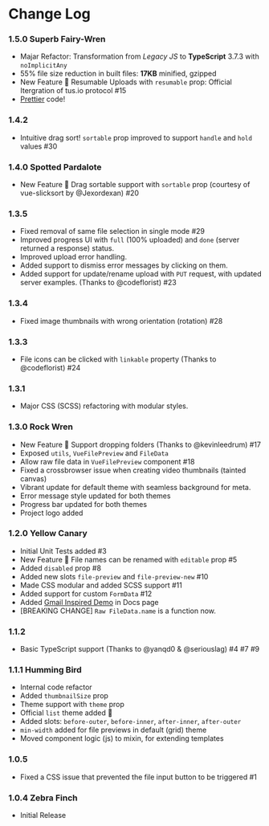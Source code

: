 # Change Log

### 1.5.0 Superb Fairy-Wren

- Majar Refactor: Transformation from _Legacy JS_ to **TypeScript** 3.7.3 with `noImplicitAny`
- 55% file size reduction in built files: **17KB** minified, gzipped
- New Feature 🎉 Resumable Uploads with `resumable` prop: Official Itergration of tus.io protocol #15
- [Prettier](https://prettier.io/) code!

### 1.4.2

- Intuitive drag sort! `sortable` prop improved to support `handle` and `hold` values #30

### 1.4.0 Spotted Pardalote

- New Feature 🎉 Drag sortable support with `sortable` prop (courtesy of vue-slicksort by @Jexordexan) #20

### 1.3.5

- Fixed removal of same file selection in single mode #29
- Improved progress UI with `full` (100% uploaded) and `done` (server returned a response) status.
- Improved upload error handling.
- Added support to dismiss error messages by clicking on them.
- Added support for update/rename upload with `PUT` request, with updated server examples. (Thanks to @codeflorist) #23

### 1.3.4

- Fixed image thumbnails with wrong orientation (rotation) #28

### 1.3.3

- File icons can be clicked with `linkable` property (Thanks to @codeflorist) #24

### 1.3.1

- Major CSS (SCSS) refactoring with modular styles.

### 1.3.0 Rock Wren

- New Feature 🎉 Support dropping folders (Thanks to @kevinleedrum) #17
- Exposed `utils`, `VueFilePreview` and `FileData`
- Allow raw file data in `VueFilePreview` component #18
- Fixed a crossbrowser issue when creating video thumbnails (tainted canvas)
- Vibrant update for default theme with seamless background for meta.
- Error message style updated for both themes
- Progress bar updated for both themes
- Project logo added

### 1.2.0 Yellow Canary

- Initial Unit Tests added #3
- New Feature 🎉 File names can be renamed with `editable` prop #5
- Added `disabled` prop #8
- Added new slots `file-preview` and `file-preview-new` #10
- Made CSS modular and added SCSS support #11
- Added support for custom `FormData` #12
- Added [Gmail Inspired Demo](https://safrazik.github.io/vue-file-agent/docs/#gmail-inspired-demo) in Docs page
- [BREAKING CHANGE] `Raw FileData.name` is a function now.

### 1.1.2

- Basic TypeScript support (Thanks to @yanqd0 & @seriouslag) #4 #7 #9

### 1.1.1 Humming Bird

- Internal code refactor
- Added `thumbnailSize` prop
- Theme support with `theme` prop
- Official `list` theme added 🎉
- Added slots: `before-outer`, `before-inner`, `after-inner`, `after-outer`
- `min-width` added for file previews in default (grid) theme
- Moved component logic (js) to mixin, for extending templates

### 1.0.5

- Fixed a CSS issue that prevented the file input button to be triggered #1

### 1.0.4 Zebra Finch

- Initial Release
